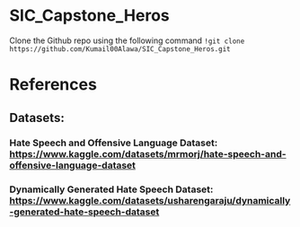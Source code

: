# SIC_Capstone_Heros
Clone the Github repo using the following command
`!git clone https://github.com/Kumail00Alawa/SIC_Capstone_Heros.git`

# References
## Datasets:
### Hate Speech and Offensive Language Dataset: https://www.kaggle.com/datasets/mrmorj/hate-speech-and-offensive-language-dataset
### Dynamically Generated Hate Speech Dataset: https://www.kaggle.com/datasets/usharengaraju/dynamically-generated-hate-speech-dataset
